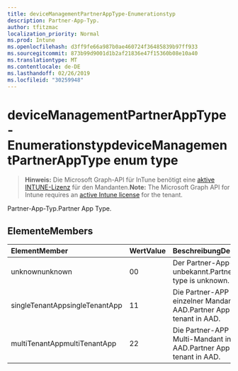```yaml
---
title: deviceManagementPartnerAppType-Enumerationstyp
description: Partner-App-Typ.
author: tfitzmac
localization_priority: Normal
ms.prod: Intune
ms.openlocfilehash: d3ff9fe66a987b0ae460724f36485839b97ff933
ms.sourcegitcommit: 873b99d9001d1b2af21836e47f15360b08e10a40
ms.translationtype: MT
ms.contentlocale: de-DE
ms.lasthandoff: 02/26/2019
ms.locfileid: "30259948"
---
```

# <a name="devicemanagementpartnerapptype-enum-type"></a><span data-ttu-id="1955d-103">deviceManagementPartnerAppType-Enumerationstyp</span><span class="sxs-lookup"><span data-stu-id="1955d-103">deviceManagementPartnerAppType enum type</span></span>

> <span data-ttu-id="1955d-104">**Hinweis:** Die Microsoft Graph-API für InTune benötigt eine [aktive INTUNE-Lizenz](https://go.microsoft.com/fwlink/?linkid=839381) für den Mandanten.</span><span class="sxs-lookup"><span data-stu-id="1955d-104">**Note:** The Microsoft Graph API for Intune requires an [active Intune license](https://go.microsoft.com/fwlink/?linkid=839381) for the tenant.</span></span>

<span data-ttu-id="1955d-105">Partner-App-Typ.</span><span class="sxs-lookup"><span data-stu-id="1955d-105">Partner App Type.</span></span>

## <a name="members"></a><span data-ttu-id="1955d-106">Elemente</span><span class="sxs-lookup"><span data-stu-id="1955d-106">Members</span></span>
|<span data-ttu-id="1955d-107">Element</span><span class="sxs-lookup"><span data-stu-id="1955d-107">Member</span></span>|<span data-ttu-id="1955d-108">Wert</span><span class="sxs-lookup"><span data-stu-id="1955d-108">Value</span></span>|<span data-ttu-id="1955d-109">Beschreibung</span><span class="sxs-lookup"><span data-stu-id="1955d-109">Description</span></span>|
|:---|:---|:---|
|<span data-ttu-id="1955d-110">unknown</span><span class="sxs-lookup"><span data-stu-id="1955d-110">unknown</span></span>|<span data-ttu-id="1955d-111">0</span><span class="sxs-lookup"><span data-stu-id="1955d-111">0</span></span>|<span data-ttu-id="1955d-112">Der Partner-App-Typ ist unbekannt.</span><span class="sxs-lookup"><span data-stu-id="1955d-112">Partner App type is unknown.</span></span>|
|<span data-ttu-id="1955d-113">singleTenantApp</span><span class="sxs-lookup"><span data-stu-id="1955d-113">singleTenantApp</span></span>|<span data-ttu-id="1955d-114">1</span><span class="sxs-lookup"><span data-stu-id="1955d-114">1</span></span>|<span data-ttu-id="1955d-115">Die Partner-APP ist ein einzelner Mandant in AAD.</span><span class="sxs-lookup"><span data-stu-id="1955d-115">Partner App is Single tenant in AAD.</span></span>|
|<span data-ttu-id="1955d-116">multiTenantApp</span><span class="sxs-lookup"><span data-stu-id="1955d-116">multiTenantApp</span></span>|<span data-ttu-id="1955d-117">2</span><span class="sxs-lookup"><span data-stu-id="1955d-117">2</span></span>|<span data-ttu-id="1955d-118">Die Partner-APP ist Multi-Mandant in AAD.</span><span class="sxs-lookup"><span data-stu-id="1955d-118">Partner App is Multi tenant in AAD.</span></span>|



